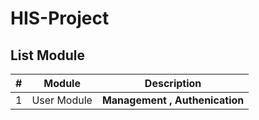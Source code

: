 # HIS-Project


## **List Module**

| # | **Module** | **Description** |
| -------------------------------- | --------------------- |------------------------------------ |
| 1 | User Module | **Management , Authenication**  |
